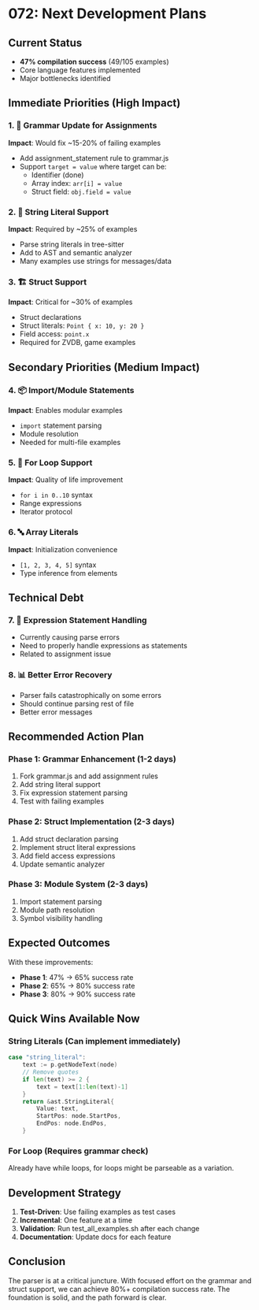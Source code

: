 # 072: Next Development Plans

## Current Status
- **47% compilation success** (49/105 examples)
- Core language features implemented
- Major bottlenecks identified

## Immediate Priorities (High Impact)

### 1. 🔧 Grammar Update for Assignments
**Impact**: Would fix ~15-20% of failing examples
- Add assignment_statement rule to grammar.js
- Support `target = value` where target can be:
  - Identifier (done)
  - Array index: `arr[i] = value`
  - Struct field: `obj.field = value`

### 2. 📝 String Literal Support
**Impact**: Required by ~25% of examples
- Parse string literals in tree-sitter
- Add to AST and semantic analyzer
- Many examples use strings for messages/data

### 3. 🏗️ Struct Support
**Impact**: Critical for ~30% of examples
- Struct declarations
- Struct literals: `Point { x: 10, y: 20 }`
- Field access: `point.x`
- Required for ZVDB, game examples

## Secondary Priorities (Medium Impact)

### 4. 📦 Import/Module Statements
**Impact**: Enables modular examples
- `import` statement parsing
- Module resolution
- Needed for multi-file examples

### 5. 🔁 For Loop Support
**Impact**: Quality of life improvement
- `for i in 0..10` syntax
- Range expressions
- Iterator protocol

### 6. 🔤 Array Literals
**Impact**: Initialization convenience
- `[1, 2, 3, 4, 5]` syntax
- Type inference from elements

## Technical Debt

### 7. 🐛 Expression Statement Handling
- Currently causing parse errors
- Need to properly handle expressions as statements
- Related to assignment issue

### 8. 📊 Better Error Recovery
- Parser fails catastrophically on some errors
- Should continue parsing rest of file
- Better error messages

## Recommended Action Plan

### Phase 1: Grammar Enhancement (1-2 days)
1. Fork grammar.js and add assignment rules
2. Add string literal support
3. Fix expression statement parsing
4. Test with failing examples

### Phase 2: Struct Implementation (2-3 days)
1. Add struct declaration parsing
2. Implement struct literal expressions
3. Add field access expressions
4. Update semantic analyzer

### Phase 3: Module System (2-3 days)
1. Import statement parsing
2. Module path resolution
3. Symbol visibility handling

## Expected Outcomes

With these improvements:
- **Phase 1**: 47% → 65% success rate
- **Phase 2**: 65% → 80% success rate
- **Phase 3**: 80% → 90% success rate

## Quick Wins Available Now

### String Literals (Can implement immediately)
```go
case "string_literal":
    text := p.getNodeText(node)
    // Remove quotes
    if len(text) >= 2 {
        text = text[1:len(text)-1]
    }
    return &ast.StringLiteral{
        Value: text,
        StartPos: node.StartPos,
        EndPos: node.EndPos,
    }
```

### For Loop (Requires grammar check)
Already have while loops, for loops might be parseable as a variation.

## Development Strategy

1. **Test-Driven**: Use failing examples as test cases
2. **Incremental**: One feature at a time
3. **Validation**: Run test_all_examples.sh after each change
4. **Documentation**: Update docs for each feature

## Conclusion

The parser is at a critical juncture. With focused effort on the grammar and struct support, we can achieve 80%+ compilation success rate. The foundation is solid, and the path forward is clear.